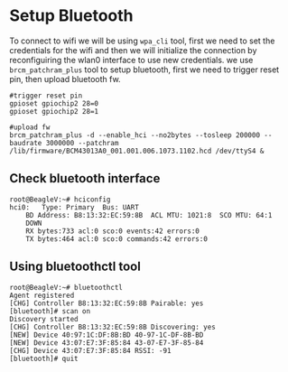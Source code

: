 
# Setup Bluetooth

To connect to wifi we will be using `wpa_cli` tool, first we need to set the credentials for the wifi and then we will initialize the connection by reconfiguiring the wlan0 interface to use new credentials.
we use `brcm_patchram_plus` tool to setup bluetooth, first we need to trigger reset pin, then upload bluetooth fw.

```shell
#trigger reset pin
gpioset gpiochip2 28=0
gpioset gpiochip2 28=1

#upload fw
brcm_patchram_plus -d --enable_hci --no2bytes --tosleep 200000 --baudrate 3000000 --patchram /lib/firmware/BCM43013A0_001.001.006.1073.1102.hcd /dev/ttyS4 &
```

## Check bluetooth interface

```
root@BeagleV:~# hciconfig 
hci0:	Type: Primary  Bus: UART
	BD Address: B8:13:32:EC:59:8B  ACL MTU: 1021:8  SCO MTU: 64:1
	DOWN 
	RX bytes:733 acl:0 sco:0 events:42 errors:0
	TX bytes:464 acl:0 sco:0 commands:42 errors:0
```

## Using bluetoothctl tool 


```
root@BeagleV:~# bluetoothctl 
Agent registered
[CHG] Controller B8:13:32:EC:59:8B Pairable: yes
[bluetooth]# scan on
Discovery started
[CHG] Controller B8:13:32:EC:59:8B Discovering: yes
[NEW] Device 40:97:1C:DF:8B:BD 40-97-1C-DF-8B-BD
[NEW] Device 43:07:E7:3F:85:84 43-07-E7-3F-85-84
[CHG] Device 43:07:E7:3F:85:84 RSSI: -91
[bluetooth]# quit

```
